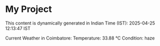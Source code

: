 # My Project

This content is dynamically generated in Indian Time (IST): 2025-04-25 12:13:47 IST


Current Weather in Coimbatore:
Temperature: 33.88 °C
Condition: haze
